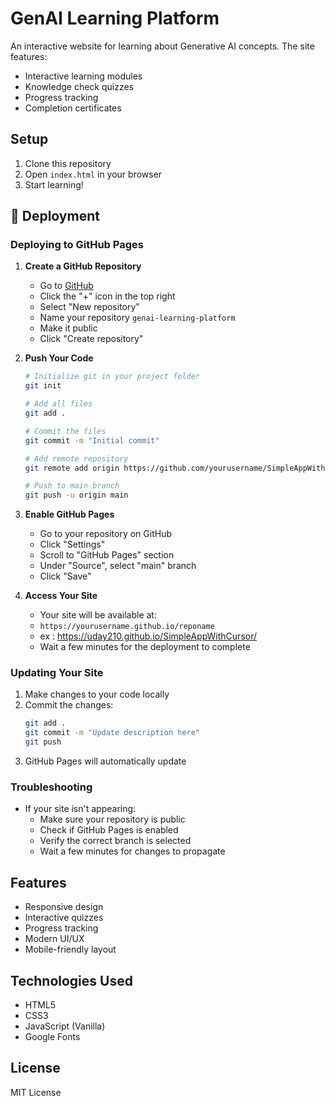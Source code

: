 # GenAI Learning Platform

An interactive website for learning about Generative AI concepts. The site features:

- Interactive learning modules
- Knowledge check quizzes
- Progress tracking
- Completion certificates

## Setup

1. Clone this repository
2. Open `index.html` in your browser
3. Start learning!

## 🚀 Deployment

### Deploying to GitHub Pages

1. **Create a GitHub Repository**
   - Go to [GitHub](https://github.com)
   - Click the "+" icon in the top right
   - Select "New repository"
   - Name your repository `genai-learning-platform`
   - Make it public
   - Click "Create repository"

2. **Push Your Code**
   ```bash
   # Initialize git in your project folder
   git init

   # Add all files
   git add .

   # Commit the files
   git commit -m "Initial commit"

   # Add remote repository
   git remote add origin https://github.com/yourusername/SimpleAppWithCursor.git

   # Push to main branch
   git push -u origin main
   ```

3. **Enable GitHub Pages**
   - Go to your repository on GitHub
   - Click "Settings"
   - Scroll to "GitHub Pages" section
   - Under "Source", select "main" branch
   - Click "Save"

4. **Access Your Site**
   - Your site will be available at:
   - `https://yourusername.github.io/reponame`
   - ex : https://uday210.github.io/SimpleAppWithCursor/
   - Wait a few minutes for the deployment to complete

### Updating Your Site

1. Make changes to your code locally
2. Commit the changes:
   ```bash
   git add .
   git commit -m "Update description here"
   git push
   ```
3. GitHub Pages will automatically update

### Troubleshooting

- If your site isn't appearing:
  - Make sure your repository is public
  - Check if GitHub Pages is enabled
  - Verify the correct branch is selected
  - Wait a few minutes for changes to propagate

## Features

- Responsive design
- Interactive quizzes
- Progress tracking
- Modern UI/UX
- Mobile-friendly layout

## Technologies Used

- HTML5
- CSS3
- JavaScript (Vanilla)
- Google Fonts

## License

MIT License 